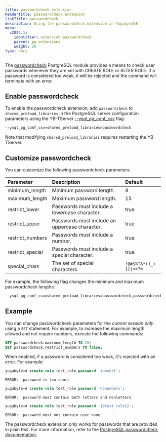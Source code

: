 ```yaml
---
title: passwordcheck extension
headerTitle: passwordcheck extension
linkTitle: passwordcheck
description: Using the passwordcheck extension in YugabyteDB
menu:
  v2024.1:
    identifier: extension-passwordcheck
    parent: pg-extensions
    weight: 20
type: docs
---
```


The [passwordcheck](https://www.postgresql.org/docs/11/passwordcheck.html) PostgreSQL module provides a means to check user passwords whenever they are set with CREATE ROLE or ALTER ROLE. If a password is considered too weak, it will be rejected and the command will terminate with an error.

## Enable passwordcheck

To enable the passwordcheck extension, add `passwordcheck` to `shared_preload_libraries` in the PostgreSQL server configuration parameters using the YB-TServer [--ysql_pg_conf_csv](../../../reference/configuration/yb-tserver/#ysql-pg-conf-csv) flag:

```sh
--ysql_pg_conf_csv=shared_preload_libraries=passwordcheck
```

Note that modifying `shared_preload_libraries` requires restarting the YB-TServer.

## Customize passwordcheck

You can customize the following passwordcheck parameters:

| Parameter | Description | Default |
| :--- | :--- | :--- |
| minimum_length | Minimum password length. | 8 |
| maximum_length | Maximum password length. | 15 |
| restrict_lower | Passwords must include a lowercase character. | true |
| restrict_upper | Passwords must include an uppercase character. | true |
| restrict_numbers | Passwords must include a number. | true |
| restrict_special | Passwords must include a special character. | true |
| special_chars | The set of special characters. | <code>!@#$%^&*()_+{}\|\<\>?=</code> |

For example, the following flag changes the minimum and maximum passwordcheck lengths:

```sh
--ysql_pg_conf_csv=shared_preload_libraries=passwordcheck,passwordcheck.minimum_length=10,passwordcheck.maximum_length=18
```

## Example

You can change passwordcheck parameters for the _current session only_ using a `SET` statement. For example, to increase the maximum length allowed and not require numbers, execute the following commands:

```sql
SET passwordcheck.maximum_length TO 20;
SET passwordcheck.restrict_numbers TO false;
```

When enabled, if a password is considered too weak, it's rejected with an error. For example:

```sql
yugabyte=# create role test_role password 'tooshrt';
```

```output
ERROR:  password is too short
```

```sql
yugabyte=# create role test_role password 'nonumbers';
```

```output
ERROR:  password must contain both letters and nonletters
```

```sql
yugabyte=# create role test_role password '12test_role12';
```

```output
ERROR:  password must not contain user name
```

The passwordcheck extension only works for passwords that are provided in plain text. For more information, refer to the [PostgreSQL passwordcheck documentation](https://www.postgresql.org/docs/11/passwordcheck.html).
